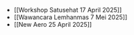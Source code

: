 - [[Workshop Satusehat 17 April 2025]]
- [[Wawancara Lemhanmas 7 Mei 2025]]
- [[New Aero 25 April 2025]]